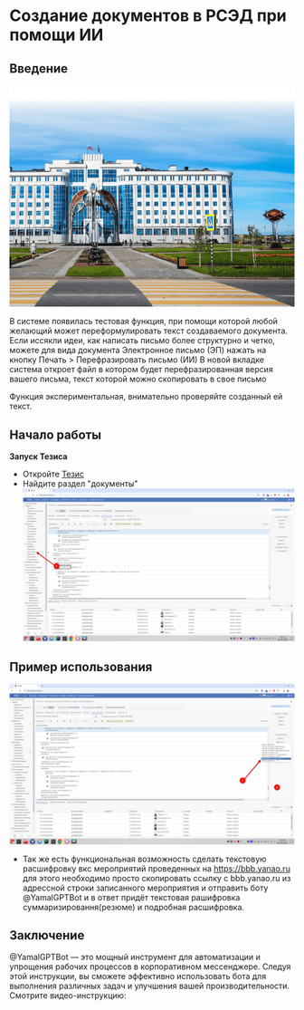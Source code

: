 # Создание документов в РСЭД при помощи ИИ

## Введение
![РСЭД](/pic/rsed.png)

В системе появилась тестовая функция, при помощи которой любой желающий может переформулировать текст создаваемого документа. Если иссякли идеи, как написать письмо более структурно и четко, можете для вида документа Электронное письмо (ЭП) нажать на кнопку 
Печать > Перефразировать письмо (ИИ)
В новой вкладке система откроет файл в котором будет перефразированная версия вашего письма, текст которой можно скопировать в свое письмо

Функция экспериментальная, внимательно проверяйте созданный ей текст. 


## Начало работы

 **Запуск Тезиса**
   - Откройте  [Тезис](https://doc.yanao.ru//)
   - Найдите раздел "документы"
   ![image](/pic/Rsed/Screenshot_20240830_171253.png)

##  Пример использования
![image](/pic/Rsed/Screenshot_20240830_171553_1.png)


- Так же есть функциональная возможность сделать текстовую расшифровку вкс мероприятий проведенных на https://bbb.yanao.ru
для этого необходимо просто скопировать ссылку с bbb.yanao.ru из адрессной строки записанного мероприятия и отправить боту @YamalGPTBot и в ответ придёт текстовая рашифровка суммаризировання(резюме) и подробная расшифровка.



## Заключение

@YamalGPTBot — это мощный инструмент для автоматизации и упрощения рабочих процессов в корпоративном мессенджере. Следуя этой инструкции, вы сможете эффективно использовать бота для выполнения различных задач и улучшения вашей производительности.
Смотрите видео-инструкцию:



